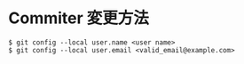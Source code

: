 # Commiter 変更方法

```
$ git config --local user.name <user name>
$ git config --local user.email <valid_email@example.com>
```

